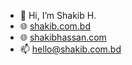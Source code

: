 - 👋 Hi, I’m Shakib H.
- 🌐 [shakib.com.bd](https://shakib.com.bd)
- 🌐 [shakibhassan.com](https://shakibhassan.com)
- 📫 hello@shakib.com.bd

<!---
trojanshakib/trojanshakib is a ✨ special ✨ repository because its `README.md` (this file) appears on your GitHub profile.
You can click the Preview link to take a look at your changes.
--->
